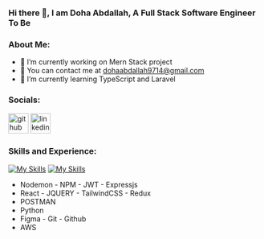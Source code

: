 ### Hi there 👋, I am Doha Abdallah, A Full Stack Software Engineer To Be

### About Me:

- 🔭 I’m currently working on Mern Stack project
- 🌱 You can contact me at dohaabdallah9714@gmail.com
- 🌱 I’m currently learning TypeScript and Laravel

### Socials:

[<img src='https://cdn.jsdelivr.net/npm/simple-icons@3.0.1/icons/github.svg' alt='github' height='40'>](https://github.com/https://github.com/Ab-Doha)  [<img src='https://cdn.jsdelivr.net/npm/simple-icons@3.0.1/icons/linkedin.svg' alt='linkedin' height='40'>](https://www.linkedin.com/in/https://www.linkedin.com/in/doha-abdallah-99726b312//)  

### Skills and Experience:

[![My Skills](https://skillicons.dev/icons?i=css3,html5,bootstrap,javascript&perline=4)](https://skillicons.dev)
[![My Skills](https://skillicons.dev/icons?i=php,mysql,mongodb,nodejs&perline=4)](https://skillicons.dev)

- Nodemon - NPM - JWT - Expressjs
- React - JQUERY - TailwindCSS - Redux
- POSTMAN
- Python
- Figma - Git - Github
- AWS
